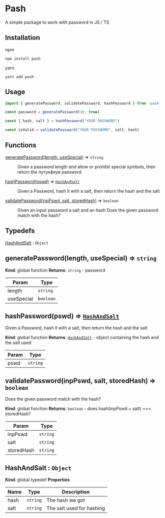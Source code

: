 # Pash
A simple package to work with password in JS / TS

## Installation
npm
```
npm install pash
```
yarn
```
yarn add pash
```

## Usage
```javascript
import { generatePassword, validatePassword, hashPassword } from 'pash'

const password = generatePassword(10, true)

const { hash, salt } = hashPassword("YOUR PASSWORD")

const isValid = validatePassword("YOUR PASSWORD", salt, hash)

```

## Functions

<dl>
<dt><a href="#generatePassword">generatePassword(length, useSpecial)</a> ⇒ <code>string</code></dt>
<dd><p>Given a password length and allow or prohibit special symbols, then return the путукфеув password</p></dd>
<dt><a href="#hashPassword">hashPassword(pswd)</a> ⇒ <code><a href="#HashAndSalt">HashAndSalt</a></code></dt>
<dd><p>Given a Password, hash it with a salt, then return the hash and the salt</p>
</dd>
<dt><a href="#validatePassword">validatePassword(inpPswd, salt, storedHash)</a> ⇒ <code>boolean</code></dt>
<dd><p>Given an input password a salt and an hash
Does the given password match with the hash?</p>
</dd>
</dl>

## Typedefs

<dl>
<dt><a href="#HashAndSalt">HashAndSalt</a> : <code>Object</code></dt>
<dd></dd>
</dl>

<a name="generatePassword"></a>

## generatePassword(length, useSpecial) ⇒ <code>string</code>
**Kind**: global function
**Returns**: <code>string</code> - password

| Param | Type |
| --- | --- |
| length | <code>string</code> |
| useSpecial | <code>boolean</code> |

<a name="hashPassword"></a>

## hashPassword(pswd) ⇒ [<code>HashAndSalt</code>](#HashAndSalt)
Given a Password, hash it with a salt, then return the hash and the salt

**Kind**: global function
**Returns**: [<code>HashAndSalt</code>](#HashAndSalt) - object containing the hash and the salt used

| Param | Type |
| --- | --- |
| pswd | <code>string</code> |

<a name="validatePassword"></a>

## validatePassword(inpPswd, salt, storedHash) ⇒ <code>boolean</code>
Does the given password match with the hash?

**Kind**: global function
**Returns**: <code>boolean</code> - does hash(inpPswd + salt) === storedHash?

| Param | Type |
| --- | --- |
| inpPswd | <code>string</code> |
| salt | <code>string</code> |
| storedHash | <code>string</code> |

<a name="HashAndSalt"></a>

## HashAndSalt : <code>Object</code>
**Kind**: global typedef
**Properties**

| Name | Type | Description |
| --- | --- | --- |
| hash | <code>string</code> | The hash we got |
| salt | <code>string</code> | The salt used for hashing |

